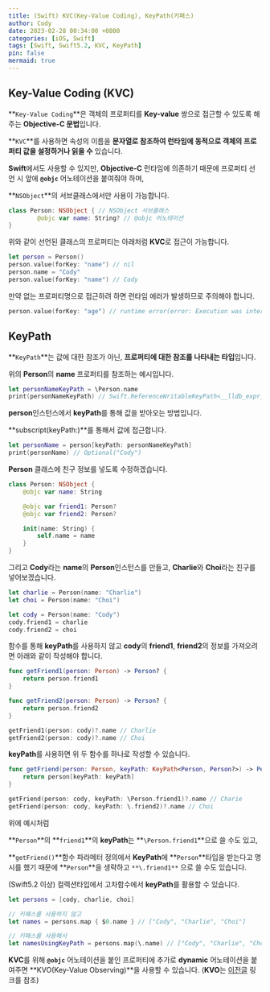 ```yaml
---
title: (Swift) KVC(Key-Value Coding), KeyPath(키패스)
author: Cody
date: 2023-02-28 00:34:00 +0800
categories: [iOS, Swift]
tags: [Swift, Swift5.2, KVC, KeyPath]
pin: false
mermaid: true
---
```

## **Key-Value Coding (KVC)**

**`Key-Value Coding`**은 객체의 프로퍼티를 **Key-value** 쌍으로 접근할 수 있도록 해주는 **Objective-C 문법**입니다.

**`KVC`**를 사용하면 속성의 이름을 **문자열로 참조하여 런타임에 동적으로 객체의 프로퍼티 값을 설정하거나 읽을 수** 있습니다.

**Swift**에서도 사용할 수 있지만, **Objective-C** 런타임에 의존하기 때문에 프로퍼티 선언 시 앞에 **`@objc`** 어노테이션을 붙여줘야 하며,

**`NSObject`**의 서브클래스에서만 사용이 가능합니다.

```swift
class Person: NSObject { // NSObject 서브클래스
        @objc var name: String? // @objc 어노테이션
}
```

위와 같이 선언된 클래스의 프로퍼티는 아래처럼 **KVC**로 접근이 가능합니다.

```swift
let person = Person()
person.value(forKey: "name") // nil
person.name = "Cody"
person.value(forKey: "name") // Cody
```

만약 없는 프로퍼티명으로 접근하려 하면 런타임 에러가 발생하므로 주의해야 합니다.

```swift
person.value(forKey: "age") // runtime error(error: Execution was interrupted, reason: signal SIGABRT.)
```

## **KeyPath**

**`KeyPath`**는 값에 대한 참조가 아닌, **프로퍼티에 대한 참조를 나타내는 타입**입니다.

위의 **Person**의 **name** 프로퍼티를 참조하는 예시입니다.

```swift
let personNameKeyPath = \Person.name
print(personNameKeyPath) // Swift.ReferenceWritableKeyPath<__lldb_expr_47.Person, Swift.Optional<Swift.String>>
```

**person**인스턴스에서 **keyPath**를 통해 값을 받아오는 방법입니다.

**subscript(keyPath:)**를 통해서 값에 접근합니다.

```swift
let personName = person[keyPath: personNameKeyPath]
print(personName) // Optional("Cody")
```

**Person** 클래스에 친구 정보를 넣도록 수정하겠습니다.

```swift
class Person: NSObject {
    @objc var name: String

    @objc var friend1: Person?
    @objc var friend2: Person?

    init(name: String) {
        self.name = name
    }
}
```

그리고 **Cody**라는 **name**의 **Person**인스턴스를 만들고, **Charlie**와 **Choi**라는 친구를 넣어보겠습니다.

```swift
let charlie = Person(name: "Charlie")
let choi = Person(name: "Choi")

let cody = Person(name: "Cody")
cody.friend1 = charlie
cody.friend2 = choi
```

함수를 통해 **keyPath**를 사용하지 않고 **cody**의 **friend1**, **friend2**의 정보를 가져오려면 아래와 같이 작성해야 합니다.

```swift
func getFriend1(person: Person) -> Person? {
    return person.friend1
}

func getFriend2(person: Person) -> Person? {
    return person.friend2
}

getFriend1(person: cody)?.name // Charlie
getFriend2(person: cody)?.name // Choi
```

**keyPath**를 사용하면 위 두 함수를 하나로 작성할 수 있습니다.

```swift
func getFriend(person: Person, keyPath: KeyPath<Person, Person?>) -> Person? {
    return person[keyPath: keyPath]
}

getFriend(person: cody, keyPath: \Person.friend1)?.name // Charie
getFriend(person: cody, keyPath: \.friend2)?.name // Choi
```

위에 예시처럼

**`Person`**의 **`friend1`**의 **keyPath**는 **`\Person.friend1`**으로 쓸 수도 있고,

**`getFriend()`**함수 파라메터 정의에서 **KeyPath**에 **`Person`**타입을 받는다고 명시를 했기 때문에 **`Person`**을 생략하고 `**\.friend1**` 으로 쓸 수도 있습니다.

(Swift5.2 이상) 컬렉션타입에서 고차함수에서 **keyPath**를 활용할 수 있습니다.

```swift
let persons = [cody, charlie, choi]

// 키패스를 사용하지 않고
let names = persons.map { $0.name } // ["Cody", "Charlie", "Choi"]

// 키패스를 사용해서
let namesUsingKeyPath = persons.map(\.name) // ["Cody", "Charlie", "Choi"]
```

**KVC**를 위해 **`@objc`** 어노테이션을 붙인 프로퍼티에 추가로 **dynamic** 어노테이션을 붙여주면 **KVO(Key-Value Observing)**을 사용할 수 있습니다. (**KVO**는 [이전글](https://www.notion.so/Swift-KVO-Key-Value-Observing-acb10a09040e46dcb4f585b80ebb7b8f?pvs=21) 링크를 참조)